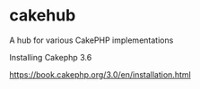 # cakehub
A hub for various CakePHP implementations

Installing Cakephp 3.6

https://book.cakephp.org/3.0/en/installation.html


